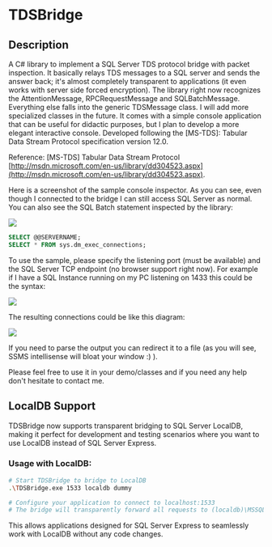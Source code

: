 # TDSBridge

## Description 
A C# library to implement a SQL Server TDS protocol bridge with packet inspection. It basically relays TDS messages to a SQL server and sends the answer back; it's almost completely transparent to applications (it even works with server side forced encryption). The library right now recognizes the AttentionMessage, RPCRequestMessage and SQLBatchMessage. Everything else falls into the generic TDSMessage class. I will add more specialized classes in the future. It comes with a simple console application that can be useful for didactic purposes, but I plan to develop a more elegant interactive console. Developed following the [MS-TDS]: Tabular Data Stream Protocol specification version 12.0. 

Reference:
[MS-TDS] Tabular Data Stream Protocol [http://msdn.microsoft.com/en-us/library/dd304523.aspx](http://msdn.microsoft.com/en-us/library/dd304523.aspx).

Here is a screenshot of the sample console inspector. As you can see, even though I connected to the bridge I can still access SQL Server as normal. You can also see the SQL Batch statement inspected by the library:

![](http://i.imgur.com/FKiuVgb.png)

```sql
SELECT @@SERVERNAME;
SELECT * FROM sys.dm_exec_connections;
```

To use the sample, please specify the listening port (must be available) and the SQL Server TCP endpoint (no browser support right now). For example if I have a SQL Instance running on my PC listening on 1433 this could be the syntax:

![](http://i.imgur.com/4xCWRo2.png)


The resulting connections could be like this diagram:

![](http://i.imgur.com/yV6SgbK.png)

If you need to parse the output you can redirect it to a file (as you will see, SSMS intellisense will bloat your window :) ).

Please feel free to use it in your demo/classes and if you need any help don't hesitate to contact me.

## LocalDB Support

TDSBridge now supports transparent bridging to SQL Server LocalDB, making it perfect for development and testing scenarios where you want to use LocalDB instead of SQL Server Express.

### Usage with LocalDB:

```bash
# Start TDSBridge to bridge to LocalDB
.\TDSBridge.exe 1533 localdb dummy

# Configure your application to connect to localhost:1533
# The bridge will transparently forward all requests to (localdb)\MSSQLLocalDB
```

This allows applications designed for SQL Server Express to seamlessly work with LocalDB without any code changes.
